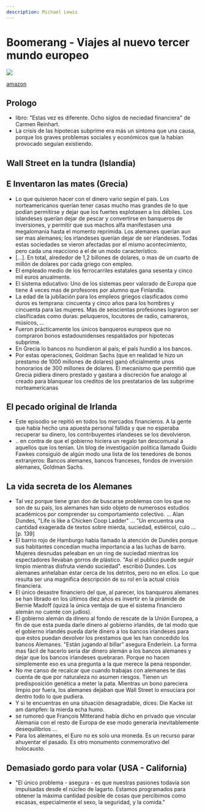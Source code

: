 ```yaml
---
description: Michael Lewis
---
```


# Boomerang - Viajes al nuevo tercer mundo europeo



![](https://m.media-amazon.com/images/I/51mS17hChFL.jpg)

[amazon](https://www.amazon.es/Boomerang-Viajes-nuevo-tercer-europeo-ebook/dp/B007FH3QCU/ref=sr_1_2?__mk_es_ES=%C3%85M%C3%85%C5%BD%C3%95%C3%91&dchild=1&keywords=boomerang+michael+lewis&qid=1590416377&s=books&sr=1-2)

## Prologo

* libro: "Estas vez es diferente. Ocho siglos de neciedad financiera" de Carmen Reinhart.
* La crisis de las hipotecas subprime era más un síntoma que una causa, porque los graves problemas sociales y económicos que la habían provocado seguían existiendo.

## Wall Street en la tundra \(Islandia\)

## E Inventaron las mates \(Grecia\)

* Lo que quisieron hacer con el dinero vario según el país. Los norteamericanos querían tener casas mucho mas grandes de lo que podían permitirse y dejar que los fuertes explotasen a los débiles. Los islandeses querían dejar de pescar y convertirse en banqueros de inversiones, y permitir que sus machos alfa manifestasen una megalomania hasta el momento reprimida. Los alemanes querían aun ser mas alemanes; los irlandeses querían dejar de ser irlandeses. Todas estas sociedades se vieron afectadas por el mismo acontecimiento, pero cada una reacciono a el de un modo característico.
* \[...\]. En total, alrededor de 1,2 billones de dolares, o mas de un cuarto de millón de dolares por cada griego con empleo.
* El empleado medio de los ferrocarriles estatales gana sesenta y cinco mil euros anualmente. 
* El sistema educativo: Uno de los sistemas peor valorado de Europa que tiene 4 veces mas de profesores por alumno que Finlandia. 
* La edad de la jubilación para los empleos griegos clasificados como duros es temprana: cincuenta y cinco años para los hombres y cincuenta para las mujeres. Mas de seiscientas profesiones lograron ser clasificadas como duras: peluqueros, locutores de radio, camareros, músicos, ...
* Fueron prácticamente los únicos banqueros europeos que no compraron bonos estadounidenses respaldados por hipotecas subprime.
* En  Grecia lo bancos no hundieron al país; el país hundió a los bancos.
* Por estas operaciones, Goldman Sachs \(que en realidad le hizo un prestamo de 1000 millones de dolares\) ganó oficialmente unos honorarios de 300 millones de dolares. El mecanismo que permitió que Grecia pidiera dinero prestado y gastara a discreción fue analogo al creado para blanquear los creditos de los prestatarios de las subprime norteamericanas

## El pecado original de Irlanda

* Este episodio se repitió en todos los mercados financieros. A la gente que había hecho una apuesta personal fallida y que no esperaba recuperar su dinero, los contribuyentes irlandeses se los devolvieron. 
* .. en contra de que el gobierno hiciera un regalo tan descomunal a aquellos que los tenían. Un blog de investigación política llamado Guido Fawkes consiguió de algún modo una lista de los tenedores de bonos extranjeros: Bancos alemanes, bancos franceses, fondos de inversión alemanes, Goldman Sachs.

## La vida secreta de los Alemanes

* Tal vez porque tiene gran don de buscarse problemas con los que no son de su país, los alemanes han sido objeto de numerosos estudios académicos por comprender su comportamiento colectivo. ... Alan Dundes, "Life is like a Chicken Coop Ladder" ... "Un encuentra una cantidad exagerada de textos sobre mierda,  suciedad, estiércol, culo ... \[p. 139\]
* El barrio rojo de Hamburgo había llamado la atención de Dundes porque sus habitantes concedían mucha importancia a las luchas de barro. Mujeres desnudas peleaban en un ring de suciedad mientras los espectadores llevaban gorros de plástico. "Así el publico puede seguir limpio mientras disfruta viendo suciedad". escribió Dundes. Los alemanes anhelaban estar cerca de los detritos, pero no en ellos. Lo que resulta ser una magnifica descripción de su rol en la actual crisis financiera.
* El único desastre financiero del que, al parecer, los banqueros alemanes se han librado en los últimos diez años es invertir en la pirámide de Bernie Madoff \(quizá la única ventaja de que el sistema financiero alemán no cuente con judíos\).
* El gobierno alemán da dinero al fondo de rescate de la Unión Europea, a fin de que esta pueda darle dinero al gobierno irlandés, de tal modo que el gobierno irlandés pueda darle dinero a los bancos irlandeses para que estos puedan devolver los prestamos que les han concedido los bancos Alemanes. "Están jugando al billar" asegura Enderlein. La forma mas fácil de hacerlo seria dar dinero alemán a los bancos alemanes y dejar que los bancos irlandeses quebraran. Porque no hacen simplemente eso es una pregunta a la que merece la pena responder.
* No me canso de recalcar que cuando trabajas con alemanes te das cuenta de que por naturaleza no asumen riesgos. Tienen un predisposición genética a meter la pata. Mientras un bono pareciera limpio por fuera, los alemanes dejaban que Wall Street lo ensuciara por dentro todo lo que pudiera.
* Y si te encuentras en una situación desagradable, dices: Die Kacke ist am dampfen: la mierda echa humo.
* se rumoreó que François Mitterand había dicho en privado que vincular Alemania con el resto de Europa de ese modo generaría inevitablemente desequilibrios ...
* Para los alemanes, el Euro no es solo una moneda. Es un recurso parar ahuyentar el pasado. Es otro monumento conmemorativo del holocausto. 

## Demasiado gordo para volar \(USA - California\)

* "El único problema - asegura - es que nuestras pasiones todavía son impulsadas desde el núcleo de lagarto. Estamos programados para obtener la máxima cantidad posible de cosas que percibimos como escasas, especialmente el sexo, la seguridad, y la comida." 


